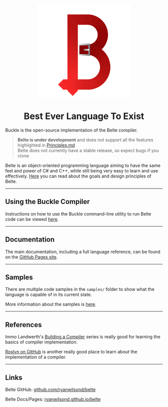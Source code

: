 <p align="center">
<img width="300" src="docs/img/BelteCapital.png" alt="Belte Logo">
</p>

<h1 align="center">Best Ever Language To Exist</h1>

Buckle is the open-source implementation of the Belte compiler.

> **Belte is under development** and does not support all the features highlighted in [Principles.md](docs/Principles.md) \
> Belte does not currently have a stable release, so expect bugs if you clone

Belte is an object-oriented programming language aiming to have the same feel and power of C# and C++, while still being
very easy to learn and use effectively. [Here](docs/Principles.md) you can read about the goals and design principles of
Belte.

___

## Using the Buckle Compiler

Instructions on how to use the Buckle command-line utility to run Belte code can be viewed [here](docs/Buckle.md).

___

## Documentation

The main documentation, including a full language reference, can be found on the
[GitHub Pages site](https://ryanwilsond.github.io/belte/).

___

## Samples

There are multiple code samples in the `samples/` folder to show what the language is capable of in its current state.

More information about the samples is [here](samples/README.md).

___

## References

Immo Landwerth's [Building a Compiler](https://www.youtube.com/playlist?list=PLRAdsfhKI4OWNOSfS7EUu5GRAVmze1t2y)
series is really good for learning the basics of compiler implementation.

[Roslyn on GitHub](https://github.com/dotnet/roslyn) is another really good place to learn about the implementation of a
compiler.

___

## Links

Belte GitHub: [github.com/ryanwilsond/belte](https://github.com/ryanwilsond/belte)

Belte Docs/Pages: [ryanwilsond.github.io/belte](https://ryanwilsond.github.io/belte/)
